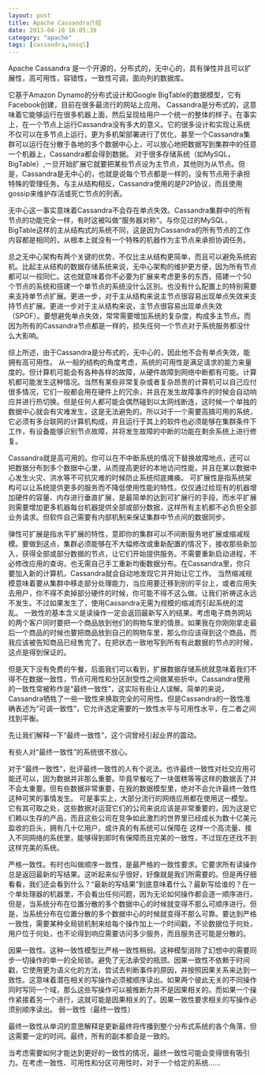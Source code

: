 ```yaml
---
layout: post
title: Apache Cassandra介绍
date: 2013-04-10 16:05:39
category: "apache"
tags: [cassandra,nosql]
---
```


Apache Cassandra 是一个开源的，分布式的，无中心的，具有弹性并且可以扩展性，高可用性，容错性，一致性可调，面向列的数据库。

它基于Amazon Dynamo的分布式设计和Google BigTable的数据模型，它有Facebook创建，目前在很多最流行的网站上应用。
Cassandra是分布式的，这意味着它能够运行在很多机器上面，然后呈现给用户一个统一的整体的样子。在事实上，在一个节点上运行Cassandra没有多大的意义。它的很多设计和实现让系统不仅可以在多节点上运行，更为多机架部署进行了优化，甚至一个Cassandra集群可以运行在分散于各地的多个数据中心上，可以放心地把数据写到集群中的任意一个机器上，Cassandra都会得到数据。
对于很多存储系统（如MySQL，BigTable）,一旦开始扩展它就要把某些节点设为主节点，其他则为从节点。但是，Cassandra是无中心的，也就是说每个节点都是一样的，没有节点用于承担特殊的管理任务。与主从结构相反，Cassandra使用的是P2P协议，而且使用gossip来维护存活或死亡节点的列表。

无中心这一事实意味着Cassandra不会存在单点失效。Cassandra集群中的所有节点的功能完全一样，有时这被叫做“服务器对称”。与你见过的MySQL，BigTable这样的主从结构式的系统不同，这是因为Cassandra的所有节点的工作内容都是相同的，从根本上就没有一个特殊的机器作为主节点来承担协调任务。

总之无中心架构有两个关键的优势，不仅比主从结构更简单，而且可以避免系统宕机。比起主从结构的数据存储系统来说，无中心架构的维护更方便，因为所有节点都可以一视同仁。这也就意味着你不必要为扩展来考虑更多的东西，搭建一个50个节点的系统和搭建一个单节点的系统没什么区别。也没有什么配置上的特别需要来支持单节点扩展。更进一步，对于主从结构来说主节点很容易出现单点失效来支持节点扩展。更进一步对于主从结构来说，主节点很容易出现单点失效（SPOF）。要想避免单点失效，常常需要增加系统的复杂度，构成多主节点。而因为所有的Cassandra节点都是一样的，损失任何一个节点对于系统服务都没什么大影响。
 
综上所述，由于Cassandra是分布式的，无中心的，因此他不会有单点失效，能拥有高可用性。
从一般的结构的角度考虑，系统的可用性是满足请求的能力来量度的。但计算机可能会有各种各样的故障，从硬件故障到网络中断都有可能。计算机都可能发生这种情况。当然有某些非常复杂或者复杂昂贵的计算机可以自己应付很多情况，它们一般都会用在硬件上的冗余，并且在发生故障事件的时候会自动响应并进行热切换。但是任何人都可能会偶然碰到以太网线断连，这时候一个单独的数据中心就会有灾难发生，这是无法避免的。所以对于一个需要高搞可用的系统，它必须有多台联网的计算机构成，并且运行于其上的软件也必须能够在集群条件下工作，有设备能够识别节点故障，并将发生故障的中断的功能在剩余系统上进行修复。

Cassandra就是高可用的。你可以在不中断系统的情况下替换故障地点，还可以把数据分布到多个数据中心里，从而提高更好的本地访问性能，并且在某以数据中心发生火灾、洪水等不可抗灾难的时候防止系统彻底瘫痪。
可扩展性是指系统架构可以让系统提供更多的服务而不降低使用性能的特性。仅仅通过给现有的机器增加硬件的容量、内存进行垂直扩展，是最简单的达到可扩展行的手段，而水平扩展则需要增加更多机器每台机器提供全部或部分数据，这样所有主机都不必负担全部业务请求。但软件自己需要有内部机制来保证集群中节点间的数据同步。

弹性可扩展是指水平扩展的特性，意即你的集群可以不间断服务地扩展或缩减规模。要做到这点，集群必须能够在不大幅修改或重新配置的情况下，接收那些新加入，获得全部或部分数据的节点，让它们开始提供服务。不需要重新启动进程，不必修改应用的查询，也无需自己手工重新均衡数据分布。在Cassandra里，你只要加入新的计算机，Cassandra就会自动地发现它并开始让它工作。
当然缩减规模意味着要从集群中移走部分处理能力，当应用要迁移到别的平台上，或者应用失去用户，你不得不卖掉部分硬件的时候，你可能不得不这么做。让我们祈祷这永远不发生。不过如果发生了，使用Cassandra无需为规模的缩减而引起系统的混乱。
一致性的基本含义是读操作一定会返回最新写入的结果。考虑电子商务网站的两个客户同时要把一个商品放到他们的购物车里的情景。如果我在你刚刚拿走最后一个商品的时候也要把商品放到自己的购物车里，那么你应该得到这个商品，而我应该被告知商品已经售完了。在把状态一致地写到所有有此数据的节点的时候，这点是得到保证的。

但是天下没有免费的午餐，后面我们可以看到，扩展数据存储系统就意味着我们不得不在数据一致性，节点可用性和分区耐受性之间做某些折中。Cassandra使用的一致性常被称作是“最终一致性”，这实际有些让人误解。简单的来说，Cassandra牺牲了一些一致性来换取完全的可用性。但是Cassandra的一致性准确表述为“可调一致性”，它允许选定需要的一致性水平与可用性水平，在二者之间找到平衡。

先让我们解释一下“最终一致性”，这个词曾经引起业界的震动。

有些人对“最终一致性”的系统很不放心。

对于“最终一致性”，批评最终一致性的人有个说法。也许最终一致性对社交应用可能还可以，因为数据并非那么重要。毕竟早餐吃了一块蛋糕等等这样的数据丢了并不会太重要。但有些数据非常重要，在我的数据模型里，绝对不会允许最终一致性这种可笑的事情发生。
可是事实上，大部分流行的网络应用都在使用这一模型。它有其可取之处，这些数据对运营它们的公司来说应该是非常重要的，因为这是它们赖以生存的产品，而且这些公司在竞争如此激烈的世界里已经成长为数十亿美元盈收的巨头，拥有几十亿用户。或许真的有系统可以保障在 这样一个高流量、接入不同网络的系统里，能够得到即时有保障而且完美的一致性，不过现在还找不到这样完美的系统。

严格一致性。有时也叫做顺序一致性，是最严格的一致性要求。它要求所有读操作总是返回最新的写结果。这听起来似乎很好，好像就是我们所需要的。但是再仔细看看，我们还会看到什么？“最新的写结果”到底意味着什么？最新写给谁的？在一个单处理器的机器里，不会看出任何问题，因为无论如何操作都会逐一顺序进行。但是，当系统分布在位置分散的多个数据中心的时候就变得不那么可顺序进行。但是，当系统分布在位置分散的多个数据中心的时候就变得不那么可靠。要达到严格一致性，需要某种全局锁机制来给每个操作加上一个时间戳，不论数据位于何处，用户位于何处，也不论得到响应需要访问多少服务，而且服务还可能是分散的。

因果一致性。这种一致性模型比严格一致性稍弱。这种模型消除了幻想中的需要同步一切操作的单一的全局锁。避免了无法承受的瓶颈。因果一致性不依赖于时间戳，它使用更为语义化的方法，尝试去判断事件的原因，并按照因果关系来达到一致性。这意味着潜在相关的写操作必须被顺序读出。如果两个彼此无关的不同操作同时写同一个域，那么这些写操作可以被推断为并不是因果相关的。而如果一个操作紧接着另一个进行，这就可能是因果相关的了。因果一致性要求相关的写操作必须别顺序读出。
弱一致性（最终一致性）

最终一致性从单词的意思解释是更新最终将传播到整个分布式系统的各个角落，但这需要一定的时间。最终，所有的副本都会是一致的。

当考虑需要如何才能达到更好的一致性的情况，最终一致性可能会变得很有吸引力。在考虑一致性、可用性和分区可用性时，对于一个给定的系统......
